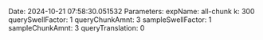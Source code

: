 Date: 2024-10-21 07:58:30.051532
Parameters:
	expName: all-chunk
	k: 300
	querySwellFactor: 1
	queryChunkAmnt: 3
	sampleSwellFactor: 1
	sampleChunkAmnt: 3
	queryTranslation: 0
